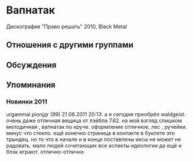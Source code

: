 # Вапнатак

Дискография
"Право решать" 2010, Black Metal

## Отношения с другими группами


## Обсуждения


## Упоминания

### Новинки 2011

urgammal pionjдr (99) 21.08.2011 20:13:
а я сегодня преобрёл waldgeist. очень даже отличная вещица от лэйбла 7.62. на мой взгляд слишком мелодичная , вапнатак по круче. оформление отличное, лес , ручейки. минус что стекло. ещё конечно страница в контакте в буклете это трындец. но то что в начале и в конце поставлены иксы не может не радовать. мало людей сочетающих все аспекты идеологии да ещё и блэк играют. отлично-отлично

